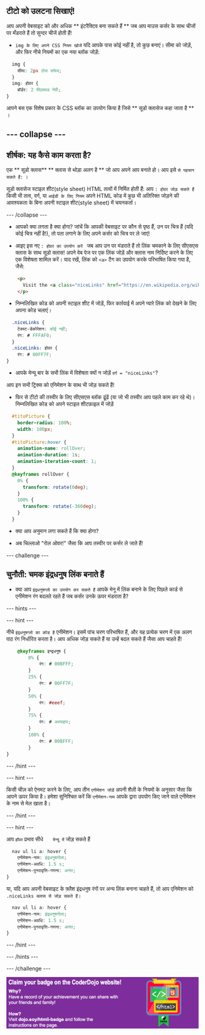 ## टीटो को उलटना सिखाएं!

आप अपनी वेबसाइट को और अधिक ** इंटरैक्टिव बना सकते हैं ** जब आप माउस कर्सर के साथ चीजों पर मँडराते हैं तो सुन्दर चीजें होती हैं!

+ ` img के लिए अपने CSS नियम खोजें ` यदि आपके पास कोई नहीं है, तो कुछ बनाएं। सीमा को जोड़ें, और फिर नीचे नियमों का एक नया ब्लॉक जोड़ें:

```css
  img {
    सीमा: 2px ठोस सफेद;
  }
  img: होवर {
    बॉर्डर: 2 पीएक्सड नेवी;
}
```

आपने बस एक विशेष प्रकार के CSS ब्लॉक का उपयोग किया है जिसे ** सूडो क्लासेज कहा जाता है ** ।

## \--- collapse \---

## शीर्षक: यह कैसे काम करता है?

एक ** सूडो क्लास** ** क्लास से थोड़ा अलग है ** जो आप अपने आप बनाते हो। आप इसे ` से पहचान सकते हैं: ` ।

सूडो क्लासेज स्टाइल शीट(style sheet) HTML तत्वों में निर्मित होती हैं: आप `: होवर जोड़ सकते हैं ` किसी भी तत्व, वर्ग, या ` आईडी के लिए नियम ` अपने HTML कोड में कुछ भी अतिरिक्त जोड़ने की आवश्यकता के बिना अपनी स्टाइल शीट(style sheet) में चयनकर्ता।

\--- /collapse \---

+ आपको क्या लगता है क्या होगा? जांचें कि आपकी वेबसाइट पर कौन से पृष्ठ हैं, उन पर चित्र हैं (यदि कोई चित्र नहीं है!), तो पता लगाने के लिए अपने कर्सर को चित्र पर ले जाएं!

+ आइए इस नए `: होवर का उपयोग करें ` जब आप उन पर मंडराते हैं तो लिंक चमकाने के लिए सीएसएस क्लास के साथ सूडो क्लास! अपने वेब पेज पर एक लिंक जोड़ें और क्लास नाम निर्दिष्ट करने के लिए एक विशेषता शामिल करें। याद रखें, लिंक को `<a>` टैग का उपयोग करके परिभाषित किया गया है, जैसे:

```html
    <p>
      Visit the <a class="niceLinks" href="https://en.wikipedia.org/wiki/Ireland">Wikipedia page</a> to learn even more about Ireland!
    </p>
```

+ निम्नलिखित कोड को अपनी स्टाइल शीट में जोड़ें, फिर कार्रवाई में अपने प्यारे लिंक को देखने के लिए अपना कोड चलाएं।

```css
  .niceLinks {
    टेक्स्ट-डेकोरेशन: कोई नहीं;
    रंग: # FFFAF0;
  }
  .niceLinks: होवर {
    रंग: # 00FF7F;
}
```

+ आपके मेन्यू बार के सभी लिंक में विशेषता क्यों न जोड़ें ` वर्ग = "niceLinks" `?

आप इन सभी ट्रिक्स को एनिमेशन के साथ भी जोड़ सकते हैं!

+ फिर से टीटो की तस्वीर के लिए सीएसएस ब्लॉक ढूंढें (या जो भी तस्वीर आप पहले काम कर रहे थे)। निम्नलिखित कोड को अपने स्टाइल शीटफ़ाइल में जोड़ें

```css
  #titoPicture {
    border-radius: 100%;
    width: 100px;
  }
  #titoPicture:hover {
    animation-name: rollOver;
    animation-duration: 1s;
    animation-iteration-count: 1;
  }
  @keyframes rollOver {
    0% {
      transform: rotate(0deg);
    }
    100% {
      transform: rotate(-360deg);
    }
  }
```

+ क्या आप अनुमान लगा सकते हैं कि क्या होगा?

+ अब चिल्लाओ "रोल ओवर!" जैसा कि आप तस्वीर पर कर्सर ले जाते हैं!

\--- challenge \---

## चुनौती: चमक इंद्रधनुष लिंक बनाते हैं

+ क्या आप ` इंद्रधनुषग्लो का उपयोग कर सकते हैं ` आपके मेनू में लिंक बनाने के लिए पिछले कार्ड से एनीमेशन रंग बदलते रहते हैं जब कर्सर उनके ऊपर मंडराता है?

\--- hints \---

\--- hint \---

नीचे ` इंद्रधनुषग्लो का कोड है ` एनीमेशन। इसमें पांच चरण परिभाषित हैं, और यह प्रत्येक चरण में एक अलग पाठ रंग निर्धारित करता है। आप अधिक जोड़ सकते हैं या उन्हें बदल सकते हैं जैसा आप चाहते हैं!

```css
    @keyframes इन्द्रधनुष {
        0% {
            रंग: # 00BFFF;
        }
        25% {
            रंग: # 00FF7F;
        }
        50% {
            रंग: #eeef;
        }
        75% {
            रंग: # अल्पाहार;
        }
        100% {
            रंग: # 00BFFF;
        }
}
```

\--- /hint \---

\--- hint \---

किसी चीज़ को ऐनमट करने के लिए, आप तीन ` एनीमेशन जोड़ें ` अपनी शैली के नियमों के अनुसार जैसा कि आपने ऊपर किया है। हमेशा सुनिश्चित करें कि ` एनीमेशन-नाम ` आपके द्वारा उपयोग किए जाने वाले एनीमेशन के नाम से मेल खाता है।

\--- /hint \---

\--- hint \---

आप ` हॉवर ` प्रभाव सीधे `   मेन्यू में` जोड़ सकते हैं

```css
  nav ul li a: hover {
    एनीमेशन-नाम: इंद्रधनुषगोला;
    एनीमेशन-अवधि: 1.5 s;
    एनीमेशन-पुनरावृत्ति-गणना: अनंत;
}
```

या, यदि आप अपनी वेबसाइट के फ़्लैश इंद्रधनुष रंगों पर अन्य लिंक बनाना चाहते हैं, तो आप एनिमेशन को `.niceLinks क्लास से जोड़ सकते हैं। `

```css
  nav ul li a: hover {
    एनीमेशन-नाम: इंद्रधनुषगोला;
    एनीमेशन-अवधि: 1.5 s;
    एनीमेशन-पुनरावृत्ति-गणना: अनंत;
}
```

\--- /hint \---

\--- /hints \---

\--- /challenge \---

![](images/badge-footer-image-html-intermed.png)